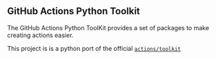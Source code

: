 <!-- markdownlint-disable-next-line MD041 -->
## GitHub Actions Python Toolkit

The GitHub Actions Python ToolKit provides a set of packages to make creating actions easier.

This project is is a python port of the official [`actions/toolkit`](https://github.com/actions/toolkit)
